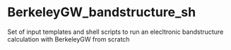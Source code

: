 BerkeleyGW_bandstructure_sh
===========================

Set of input templates and shell scripts to run an elecltronic bandstructure calculation with BerkeleyGW from scratch
